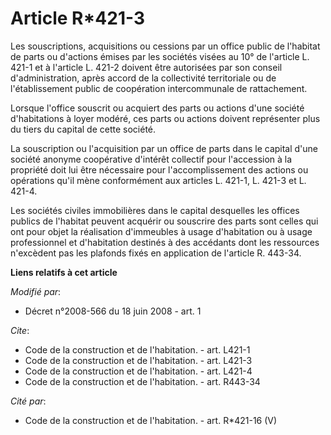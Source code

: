 # Article R*421-3

Les souscriptions, acquisitions ou cessions par un office public de l'habitat de parts ou d'actions émises par les sociétés
visées au 10° de l'article L. 421-1 et à l'article L. 421-2 doivent être autorisées par son conseil d'administration, après
accord de la collectivité territoriale ou de l'établissement public de coopération intercommunale de rattachement. 

Lorsque l'office souscrit ou acquiert des parts ou actions d'une société d'habitations à loyer modéré, ces parts ou actions
doivent représenter plus du tiers du capital de cette société. 

La souscription ou l'acquisition par un office de parts dans le capital d'une société anonyme coopérative d'intérêt collectif
pour l'accession à la propriété doit lui être nécessaire pour l'accomplissement des actions ou opérations qu'il mène
conformément aux articles L. 421-1, L. 421-3 et L. 421-4. 

Les sociétés civiles immobilières dans le capital desquelles les offices publics de l'habitat peuvent acquérir ou souscrire
des parts sont celles qui ont pour objet la réalisation d'immeubles à usage d'habitation ou à usage professionnel et
d'habitation destinés à des accédants dont les ressources n'excèdent pas les plafonds fixés en application de l'article R.
443-34.

**Liens relatifs à cet article**

_Modifié par_:

  - Décret n°2008-566 du 18 juin 2008 - art. 1

_Cite_:

  - Code de la construction et de l'habitation. - art. L421-1
  - Code de la construction et de l'habitation. - art. L421-3
  - Code de la construction et de l'habitation. - art. L421-4
  - Code de la construction et de l'habitation. - art. R443-34

_Cité par_:

  - Code de la construction et de l'habitation. - art. R*421-16 (V)

